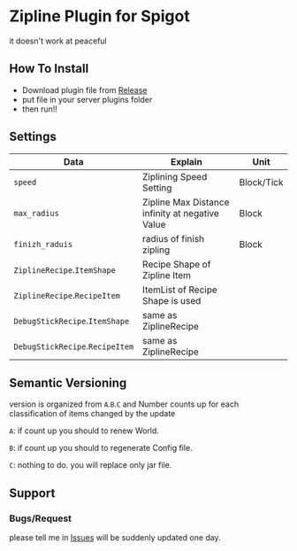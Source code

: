 # Zipline Plugin for Spigot

it doesn't work at peaceful

## How To Install

 - Download plugin file from [Release](/Spigot-Ziplines/releases)
 - put file in your server plugins folder
 - then run!!

## Settings

|Data|Explain|Unit|
|---|---|---|
|`speed`|Ziplining Speed Setting|Block/Tick
|`max_radius`|Zipline Max Distance infinity at negative Value|Block|
|`finizh_raduis`|radius of finish zipling|Block|
|`ZiplineRecipe`.`ItemShape`|Recipe Shape of Zipline Item||
|`ZiplineRecipe`.`RecipeItem`|ItemList of Recipe Shape is used||
|`DebugStickRecipe`.`ItemShape`| same as ZiplineRecipe||
|`DebugStickRecipe`.`RecipeItem`| same as ZiplineRecipe||

## Semantic Versioning

version is organized from `A`.`B`.`C` and Number counts up for each classification of items changed by the update

`A`: if count up you should to renew World.

`B`: if count up you should to regenerate Config file.

`C`: nothing to do. you will replace only jar file.

## Support
### Bugs/Request
please tell me in [Issues](/Spigot-Ziplines/issues) will be suddenly updated one day.
